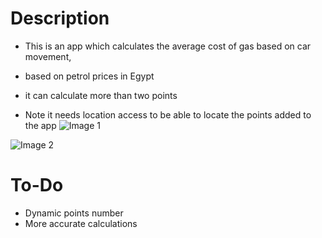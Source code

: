 # Description 
- This is an app which calculates the average cost of gas based on car movement,
- based on petrol prices in Egypt
- it can calculate more than two points

- Note it needs location access to be able to locate the points added to the app
![Image 1](https://github.com/AhmedEzzi/GoOn/assets/100492004/eadef8c8-2690-4ea8-a10d-be62bf0a8fa3)


![Image 2](https://github.com/AhmedEzzi/GoOn/assets/100492004/d85220e0-4f85-4485-bfa7-9a9811314b6e)



# To-Do
- Dynamic points number
- More accurate calculations



